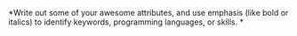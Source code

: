 *Write out some of your awesome attributes, and use emphasis (like bold or italics) to identify keywords, programming languages, or skills. *
